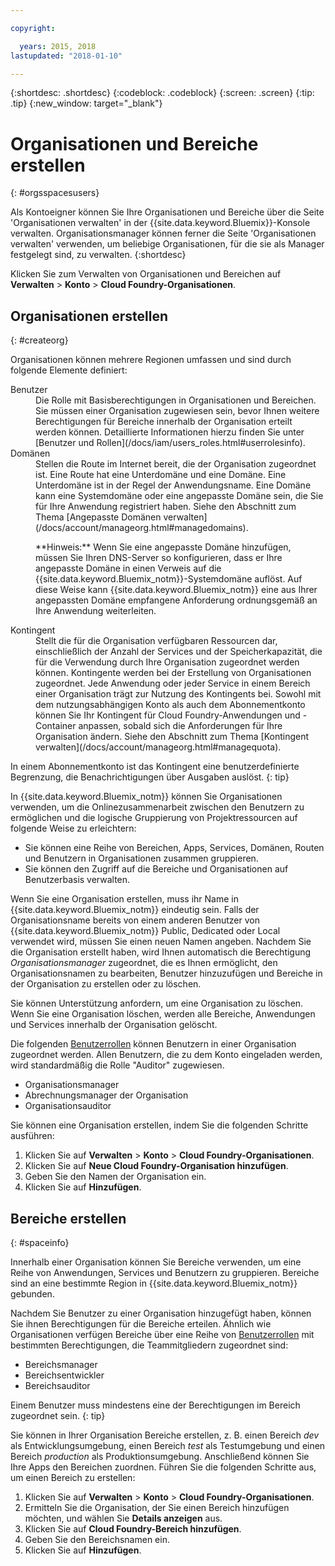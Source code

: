 ```yaml
---

copyright:

  years: 2015, 2018
lastupdated: "2018-01-10"

---
```


{:shortdesc: .shortdesc}
{:codeblock: .codeblock}
{:screen: .screen}
{:tip: .tip}
{:new_window: target="_blank"}

# Organisationen und Bereiche erstellen
{: #orgsspacesusers}

Als Kontoeigner können Sie Ihre Organisationen und Bereiche über die Seite 'Organisationen verwalten' in der {{site.data.keyword.Bluemix}}-Konsole verwalten. Organisationsmanager können ferner die Seite 'Organisationen verwalten' verwenden, um beliebige Organisationen, für die sie als Manager festgelegt sind, zu verwalten.
{:shortdesc}

Klicken Sie zum Verwalten von Organisationen und Bereichen auf **Verwalten** &gt; **Konto** &gt; **Cloud Foundry-Organisationen**. 


## Organisationen erstellen
{: #createorg}

Organisationen können mehrere Regionen umfassen und sind durch folgende Elemente definiert:

<dl>
<dt>Benutzer</dt>
<dd>Die Rolle mit Basisberechtigungen in Organisationen und Bereichen. Sie müssen einer Organisation zugewiesen sein, bevor Ihnen weitere Berechtigungen für Bereiche innerhalb der Organisation erteilt werden können. Detaillierte Informationen hierzu finden Sie unter [Benutzer und Rollen](/docs/iam/users_roles.html#userrolesinfo).</dd>
<dt>Domänen</dt>
<dd>Stellen die Route im Internet bereit, die der Organisation zugeordnet ist. Eine Route hat eine Unterdomäne und eine Domäne. Eine Unterdomäne ist in der Regel der Anwendungsname. Eine Domäne kann eine Systemdomäne oder eine angepasste Domäne sein, die Sie für Ihre Anwendung registriert haben. Siehe den Abschnitt zum Thema [Angepasste Domänen verwalten](/docs/account/manageorg.html#managedomains).<br/>
<p>**Hinweis:** Wenn Sie eine angepasste Domäne hinzufügen, müssen Sie Ihren DNS-Server so konfigurieren, dass er Ihre angepasste Domäne in einen Verweis auf die {{site.data.keyword.Bluemix_notm}}-Systemdomäne auflöst. Auf diese Weise kann {{site.data.keyword.Bluemix_notm}} eine aus Ihrer angepassten Domäne empfangene Anforderung ordnungsgemäß an Ihre Anwendung weiterleiten.</p></dd>
<dt>Kontingent</dt>
<dd>Stellt die für die Organisation verfügbaren Ressourcen dar, einschließlich der Anzahl der Services und der Speicherkapazität, die für die Verwendung durch Ihre Organisation zugeordnet werden können. Kontingente werden bei der Erstellung von Organisationen zugeordnet. Jede Anwendung oder jeder Service in einem Bereich einer Organisation trägt zur Nutzung des Kontingents bei. Sowohl mit dem nutzungsabhängigen Konto als auch dem Abonnementkonto können Sie Ihr Kontingent für Cloud Foundry-Anwendungen und -Container anpassen, sobald sich die Anforderungen für Ihre Organisation ändern. Siehe den Abschnitt zum Thema [Kontingent verwalten](/docs/account/manageorg.html#managequota).</dd>
</dl>

In einem Abonnementkonto ist das Kontingent eine benutzerdefinierte Begrenzung, die Benachrichtigungen über Ausgaben auslöst.
{: tip}

In {{site.data.keyword.Bluemix_notm}} können Sie Organisationen verwenden, um die Onlinezusammenarbeit zwischen den Benutzern zu ermöglichen und die logische Gruppierung von Projektressourcen auf folgende Weise zu erleichtern:

   * Sie können eine Reihe von Bereichen, Apps, Services, Domänen, Routen und Benutzern in Organisationen zusammen gruppieren. 
   * Sie können den Zugriff auf die Bereiche und Organisationen auf Benutzerbasis verwalten. 

Wenn Sie eine Organisation erstellen, muss ihr Name in {{site.data.keyword.Bluemix_notm}} eindeutig sein. Falls der Organisationsname bereits von einem anderen Benutzer von {{site.data.keyword.Bluemix_notm}} Public, Dedicated oder Local verwendet wird, müssen Sie einen neuen Namen angeben. Nachdem Sie die Organisation erstellt haben, wird Ihnen automatisch die Berechtigung *Organisationsmanager* zugeordnet, die es Ihnen ermöglicht, den Organisationsnamen zu bearbeiten, Benutzer hinzuzufügen und Bereiche in der Organisation zu erstellen oder zu löschen.

Sie können Unterstützung anfordern, um eine Organisation zu löschen. Wenn Sie eine Organisation löschen, werden alle Bereiche, Anwendungen und Services innerhalb der Organisation gelöscht.

Die folgenden [Benutzerrollen](/docs/iam/users_roles.html#userrolesinfo) können Benutzern in einer Organisation zugeordnet werden. Allen Benutzern, die zu dem Konto eingeladen werden, wird standardmäßig die Rolle "Auditor" zugewiesen.

   * Organisationsmanager
   * Abrechnungsmanager der Organisation
   * Organisationsauditor

Sie können eine Organisation erstellen, indem Sie die folgenden Schritte ausführen:

1. Klicken Sie auf **Verwalten** &gt; **Konto** &gt; **Cloud Foundry-Organisationen**.
2. Klicken Sie auf **Neue Cloud Foundry-Organisation hinzufügen**.
3. Geben Sie den Namen der Organisation ein.
4. Klicken Sie auf **Hinzufügen**.

<!-- Add info on Manage infrastructure option under a space -->

## Bereiche erstellen
{: #spaceinfo}

Innerhalb einer Organisation können Sie Bereiche verwenden, um eine Reihe von Anwendungen, Services und Benutzern zu gruppieren. Bereiche sind an eine bestimmte Region in {{site.data.keyword.Bluemix_notm}} gebunden.

Nachdem Sie Benutzer zu einer Organisation hinzugefügt haben, können Sie ihnen Berechtigungen für die Bereiche erteilen. Ähnlich wie Organisationen verfügen Bereiche über eine Reihe von [Benutzerrollen](/docs/iam/users_roles.html#userrolesinfo) mit bestimmten Berechtigungen, die Teammitgliedern zugeordnet sind:

  * Bereichsmanager
  * Bereichsentwickler
  * Bereichsauditor

Einem Benutzer muss mindestens eine der Berechtigungen im Bereich zugeordnet sein.
{: tip}

Sie können in Ihrer Organisation Bereiche erstellen, z. B. einen Bereich *dev* als Entwicklungsumgebung, einen Bereich *test* als Testumgebung und einen Bereich *production* als Produktionsumgebung. Anschließend können Sie Ihre Apps den Bereichen zuordnen. Führen Sie die folgenden Schritte aus, um einen Bereich zu erstellen:

1. Klicken Sie auf **Verwalten** &gt; **Konto** &gt; **Cloud Foundry-Organisationen**.
2. Ermitteln Sie die Organisation, der Sie einen Bereich hinzufügen möchten, und wählen Sie **Details anzeigen** aus.
4. Klicken Sie auf **Cloud Foundry-Bereich hinzufügen**.
5. Geben Sie den Bereichsnamen ein.
6. Klicken Sie auf **Hinzufügen**.
